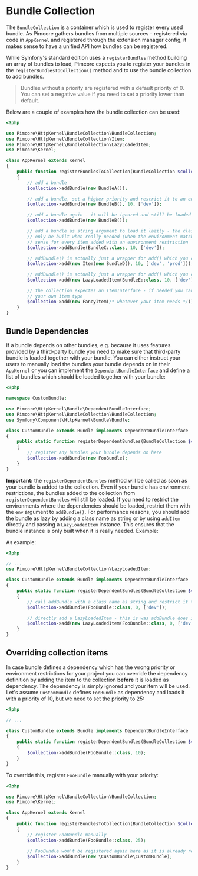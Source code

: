 # Bundle Collection

The `BundleCollection` is a container which is used to register every used bundle. As Pimcore gathers bundles from multiple 
sources - registered via code in `AppKernel` and registered through the extension manager config, it makes sense to have 
a unified API how bundles can be registered. 

While Symfony's standard edition uses a `registerBundles` method building an array of bundles to load, Pimcore expects you
to register your bundles in the `registerBundlesToCollection()` method and to use the bundle collection to add bundles.

> Bundles without a priority are registered with a default priority of 0. You can set a negative value if you need to set
  a priority lower than default.

Below are a couple of examples how the bundle collection can be used:

```php
<?php

use Pimcore\HttpKernel\BundleCollection\BundleCollection;
use Pimcore\HttpKernel\BundleCollection\Item;
use Pimcore\HttpKernel\BundleCollection\LazyLoadedItem;
use Pimcore\Kernel;

class AppKernel extends Kernel
{
    public function registerBundlesToCollection(BundleCollection $collection)
    {
        // add a bundle
        $collection->addBundle(new BundleA());

        // add a bundle, set a higher priority and restrict it to an environment
        $collection->addBundle(new BundleB(), 10, ['dev']);

        // add a bundle again - it will be ignored and still be loaded with prio 10
        $collection->addBundle(new BundleB());

        // add a bundle as string argument to load it lazily - the class instance will
        // only be built when really needed (when the environment matches), so this makes
        // sense for every item added with an environment restriction
        $collection->addBundle(BundleC::class, 10, ['dev']);

        // addBundle() is actually just a wrapper for add() which you can also directly use
        $collection->add(new Item(new BundleD(), 10, ['dev', 'prod']));

        // addBundle() is actually just a wrapper for add() which you can also directly use
        $collection->add(new LazyLoadedItem(BundleE::class, 10, ['dev']));

        // the collection expectes an ItemInterface - if needed you can get fancy and implement
        // your own item type
        $collection->add(new FancyItem(/* whatever your item needs */));
    }
}
```

## Bundle Dependencies

If a bundle depends on other bundles, e.g. because it uses features provided by a third-party bundle you need to
make sure that third-party bundle is loaded together with your bundle. You can either instruct your users to manually
load the bundles your bundle depends on in their `AppKernel` or you can implement the [`DependentBundleInterface`](https://github.com/pimcore/pimcore/blob/master/pimcore/lib/Pimcore/HttpKernel/Bundle/DependentBundleInterface.php)
and define a list of bundles which should be loaded together with your bundle:

```php
<?php

namespace CustomBundle;

use Pimcore\HttpKernel\Bundle\DependentBundleInterface;
use Pimcore\HttpKernel\BundleCollection\BundleCollection;
use Symfony\Component\HttpKernel\Bundle\Bundle;

class CustomBundle extends Bundle implements DependentBundleInterface
{
    public static function registerDependentBundles(BundleCollection $collection)
    {
        // register any bundles your bundle depends on here
        $collection->addBundle(new FooBundle);
    }
}
```

**Important:** the `registerDependentBundles` method will be called as soon as your bundle is added to the collection. Even
if your bundle has environment restrictions, the bundles added to the collection from `registerDependentBundles` will still
be loaded. If you need to restrict the environments where the dependencies should be loaded, restrict them with the `env`
argument to `addBundle()`. For performance reasons, you should add the bundle as lazy by adding a class name as string or
by using `addItem` directly and passing a `LazyLoadedItem` instance. This ensures that the bundle instance is only built
when it is really needed. Example:  

As example:

```php
<?php

// ...
use Pimcore\HttpKernel\BundleCollection\LazyLoadedItem;

class CustomBundle extends Bundle implements DependentBundleInterface
{
    public static function registerDependentBundles(BundleCollection $collection)
    {
        // call addBundle with a class name as string and restrict it to the dev environment
        $collection->addBundle(FooBundle::class, 0, ['dev']);

        // directly add a LazyLoadedItem - this is was addBundle does internally when gets a string
        $collection->add(new LazyLoadedItem(FooBundle::class, 0, ['dev']));
    }
}
```

## Overriding collection items

In case bundle defines a dependency which has the wrong priority or environment restrictions for your project you can
override the dependency definition by adding the item to the collection **before** it is loaded as dependency. The dependency
is simply ignored and your item will be used. Let's assume `CustomBundle` defines `FooBundle` as dependency and loads it 
with a priority of 10, but we need to set the priority to 25:

```php
<?php

// ...

class CustomBundle extends Bundle implements DependentBundleInterface
{
    public static function registerDependentBundles(BundleCollection $collection)
    {
        $collection->addBundle(FooBundle::class, 10);
    }
}
``` 

To override this, register `FooBundle` manually with your priority:


```php
<?php

use Pimcore\HttpKernel\BundleCollection\BundleCollection;
use Pimcore\Kernel;

class AppKernel extends Kernel
{
    public function registerBundlesToCollection(BundleCollection $collection)
    {
        // register FooBundle manually
        $collection->addBundle(FooBundle::class, 25);
        
        // FooBundle won't be registered again here as it is already registered
        $collection->addBundle(new \CustomBundle\CustomBundle);
    }
}
```
